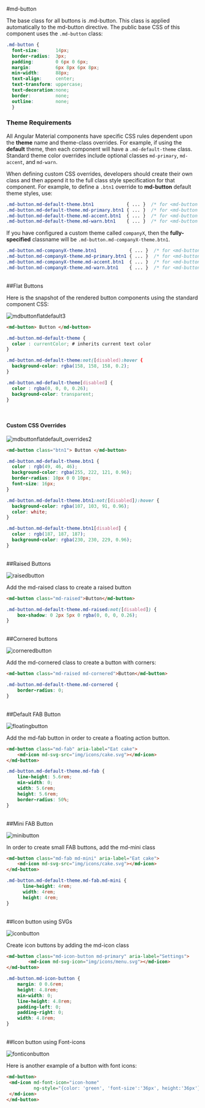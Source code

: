 #md-button


The base class for all buttons is .md-button. This class is applied automatically to the md-button directive. The public base CSS of this component uses the `.md-button` class:

```css
.md-button {      
  font-size:      14px;
  border-radius:  3px;
  padding:        0 6px 0 6px;
  margin:         6px 8px 6px 8px;
  min-width:      88px;
  text-align:     center;
  text-transform: uppercase;
  text-decoration:none;
  border:         none;
  outline:        none;
  }
```

### Theme Requirements

All Angular Material components have specific CSS rules dependent upon the **theme** name and theme-class overrides.
For example, if using the **default** theme, then each component will have a `.md-default-theme` class. Standard theme color overrides include optional classes `md-primary`, `md-accent`, and `md-warn`.

When defining custom CSS overrides, developers should create their own class and then append it to the full class style specification for that component. For example, to define a `.btn1` override to **md-button** default theme styles,  use:

```css
.md-button.md-default-theme.btn1            { ... }  /* for <md-button class="btn1" ...> */
.md-button.md-default-theme.md-primary.btn1 { ... }  /* for <md-button class="md-primary btn1" ...> */
.md-button.md-default-theme.md-accent.btn1  { ... }  /* for <md-button class="md-accent btn1" ...> */
.md-button.md-default-theme.md-warn.btn1    { ... }  /* for <md-button class="md-warn btn1" ...> */
```

If you have configured a custom theme called `companyX`, then the **fully-specified** classname will be `.md-button.md-companyX-theme.btn1`.

```css
.md-button.md-companyX-theme.btn1            { ... }  /* for <md-button class="btn1" /> */
.md-button.md-companyX-theme.md-primary.btn1 { ... }  /* for <md-button class="md-primary btn1" /> */
.md-button.md-companyX-theme.md-accent.btn1  { ... }  /* for <md-button class="md-accent btn1" /> */
.md-button.md-companyX-theme.md-warn.btn1    { ... }  /* for <md-button class="md-warn btn1" /> */
```


<br/>
##Flat Buttons

Here is the snapshot of the rendered button components using the standard component CSS:

![mdbuttonflatdefault3](https://cloud.githubusercontent.com/assets/210413/7945984/bda14884-0939-11e5-9196-131ded20ca77.png)

```html 
<md-button> Button </md-button> 
```
```css
.md-button.md-default-theme { 
  color : currentColor; # inherits current text color
}
```

```css
.md-button.md-default-theme:not([disabled):hover { 
  background-color: rgba(158, 158, 158, 0.2);
}
```
```css
.md-button.md-default-theme[disabled] { 
  color : rgba(0, 0, 0, 0.26);
  background-color: transparent;
}
```

<br/>

#### Custom CSS Overrides 

![mdbuttonflatdefault_overrides2](https://cloud.githubusercontent.com/assets/210413/7945987/c1b1c700-0939-11e5-879c-ba804ca03267.png)


```html 
<md-button class="btn1"> Button </md-button> 
```
```css
.md-button.md-default-theme.btn1 { 
  color : rgb(49, 46, 46);
  background-color: rgba(255, 222, 121, 0.96);
  border-radius: 10px 0 0 10px;
  font-size: 16px;
}
```

```css
.md-button.md-default-theme.btn1:not([disabled]):hover { 
  background-color: rgba(107, 103, 91, 0.96);
  color: white;
}
```

```css
.md-button.md-default-theme.btn1[disabled] { 
  color : rgb(187, 187, 187);
  background-color: rgba(230, 230, 229, 0.96);
}
```

<br/>
##Raised Buttons

![raisedbutton](https://cloud.githubusercontent.com/assets/1292882/7254163/fe898728-e849-11e4-943b-a9cd88ec9573.PNG)

Add the md-raised class to create a raised button

```html
<md-button class="md-raised">Button</md-button>
```

```css
.md-button.md-default-theme.md-raised:not([disabled]) {
    box-shadow: 0 2px 5px 0 rgba(0, 0, 0, 0.26);
}
```

<br/>
##Cornered buttons

![corneredbutton](https://cloud.githubusercontent.com/assets/1292882/7254379/682592ac-e84b-11e4-8d33-78314cea8bda.PNG)

Add the md-cornered class to create a button with corners:

```html
<md-button class="md-raised md-cornered">Button</md-button>
```

```css
.md-button.md-default-theme.md-cornered {
    border-radius: 0; 
}
```

<br/>
##Default FAB Button

![floatingbutton](https://cloud.githubusercontent.com/assets/1292882/7254736/8fec7ee8-e84d-11e4-9cf9-58ea9221c3c2.PNG)

Add the md-fab button in order to create a floating action button.

```html
<md-button class="md-fab" aria-label="Eat cake">
	<md-icon md-svg-src="img/icons/cake.svg"></md-icon>
</md-button>
```
```css
.md-button.md-default-theme.md-fab {
	line-height: 5.6rem;
	min-width: 0;
	width: 5.6rem;
	height: 5.6rem;
	border-radius: 50%;
}
```

<br/>
##Mini FAB Button

![minibutton](https://cloud.githubusercontent.com/assets/1292882/7273617/1fcca280-e8fe-11e4-9588-231a9e860be1.PNG)

In order to create small FAB buttons, add the md-mini class

```html
<md-button class="md-fab md-mini" aria-label="Eat cake">
	<md-icon md-svg-src="img/icons/cake.svg"></md-icon>
</md-button>
```

```css
.md-button.md-default-theme.md-fab.md-mini {
      line-height: 4rem;
      width: 4rem;
      height: 4rem;
}
```

<br/>
##Icon button using SVGs

![iconbutton](https://cloud.githubusercontent.com/assets/1292882/7273908/d701bd8a-e900-11e4-84c7-44c580c7372d.PNG)

Create icon buttons by adding the md-icon class

```html
<md-button class="md-icon-button md-primary" aria-label="Settings">
        <md-icon md-svg-icon="img/icons/menu.svg"></md-icon>
</md-button>
```
```css
.md-button.md-icon-button {
    margin: 0 0.6rem;
    height: 4.8rem;
    min-width: 0;
    line-height: 4.8rem;
    padding-left: 0;
    padding-right: 0;
    width: 4.8rem; 
}
```

<br/>
##Icon button using Font-icons


![fonticonbutton](https://cloud.githubusercontent.com/assets/1292882/7670414/f57721ba-fcab-11e4-9a22-67970063797c.PNG)

Here is another example of a button with font icons:

```html
<md-button>
 <md-icon md-font-icon="icon-home" 
          ng-style="{color: 'green', 'font-size':'36px', height:'36px'}" >
 </md-icon>
</md-button>
```


